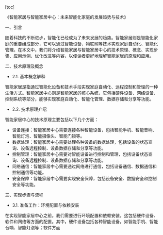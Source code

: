 
[toc]                    
                
                
《智能家居与智能家居中心：未来智能化家庭的发展趋势与技术》

一、引言

随着科技的不断进步，智能化已经成为了未来发展的趋势。智能家居则是智能化家庭的重要组成部分，它可以通过智能设备、物联网等技术实现家庭自动化、智能化管理。在本文中，我们将介绍智能家居与智能家居中心的技术原理、概念、实现步骤、应用示例、优化改进等内容，以便读者更好地理解智能家居的原理和应用。

二、技术原理及概念

- 2.1. 基本概念解释

智能家居是指通过智能化设备和技术手段实现家庭自动化、远程控制和管理的一种生活方式。智能家居中心则是智能家居的核心系统，它包括硬件设备、网络设备、控制系统等部分，能够实现家庭自动化、智能化管理、数据存储和分享等功能。

- 2.2. 技术原理介绍

智能家居中心的技术原理主要包括以下几个方面：

- 设备连接：智能家居中心需要连接各种智能设备，包括智能手机、智能音响、智能灯泡、智能摄像头、智能门锁等。
- 数据处理：智能家居中心需要处理各种设备的数据处理，包括设备的状态查询、设备远程控制、设备数据存储和分享等功能。
- 控制管理：智能家居中心需要对智能设备进行控制和管理，包括设备状态查询、设备远程控制、设备数据存储和分享等功能。
- 网络通信：智能家居中心需要通过网络进行通信，包括设备通信、数据通信和控制通信等功能。
- 安全保障：智能家居中心需要实现安全保障，包括设备安全、数据安全和控制安全等功能。

三、实现步骤与流程

- 3.1. 准备工作：环境配置与依赖安装

在实现智能家居中心之前，我们需要进行环境配置和依赖安装。这包括硬件设备、软件和网络等方面的配置。其中，硬件设备包括各种智能设备，如智能手机、智能音响、智能灯泡等；软件方面

